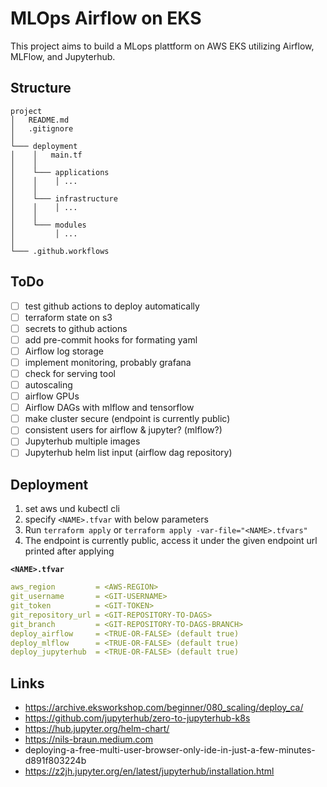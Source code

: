 # MLOps Airflow on EKS

This project aims to build a MLops plattform on AWS EKS utilizing Airflow, MLFlow, and Jupyterhub.

## Structure

```
project
│   README.md
│   .gitignore
│
└─── deployment
│    │   main.tf
│    │
│    └─── applications
│    │    │ ...
│    │
│    └─── infrastructure
│    │    │ ...
│    │
│    └─── modules
│         │ ...
│
└─── .github.workflows

```

## ToDo
- [ ] test github actions to deploy automatically
- [ ] terraform state on s3
- [ ] secrets to github actions
- [ ] add pre-commit hooks for formating yaml
- [ ] Airflow log storage
- [ ] implement monitoring, probably grafana
- [ ] check for serving tool
- [ ] autoscaling
- [ ] airflow GPUs
- [ ] Airflow DAGs with mlflow and tensorflow
- [ ] make cluster secure (endpoint is currently public)
- [ ] consistent users for airflow & jupyter? (mlflow?)
- [ ] Jupyterhub multiple images
- [ ] Jupyterhub helm list input (airflow dag repository)

## Deployment

1. set aws und kubectl cli
2. specify `<NAME>.tfvar` with below parameters
3. Run `terraform apply` or `terraform apply -var-file="<NAME>.tfvars"`
4. The endpoint is currently public, access it under the given endpoint url printed after applying


**`<NAME>.tfvar`**

```yaml
aws_region         = <AWS-REGION>
git_username       = <GIT-USERNAME>
git_token          = <GIT-TOKEN>
git_repository_url = <GIT-REPOSITORY-TO-DAGS>
git_branch         = <GIT-REPOSITORY-TO-DAGS-BRANCH>
deploy_airflow     = <TRUE-OR-FALSE> (default true)
deploy_mlflow      = <TRUE-OR-FALSE> (default true)
deploy_jupyterhub  = <TRUE-OR-FALSE> (default true)
```




## Links

* https://archive.eksworkshop.com/beginner/080_scaling/deploy_ca/
* https://github.com/jupyterhub/zero-to-jupyterhub-k8s
* https://hub.jupyter.org/helm-chart/
* https://nils-braun.medium.com
* deploying-a-free-multi-user-browser-only-ide-in-just-a-few-minutes-d891f803224b
* https://z2jh.jupyter.org/en/latest/jupyterhub/installation.html
